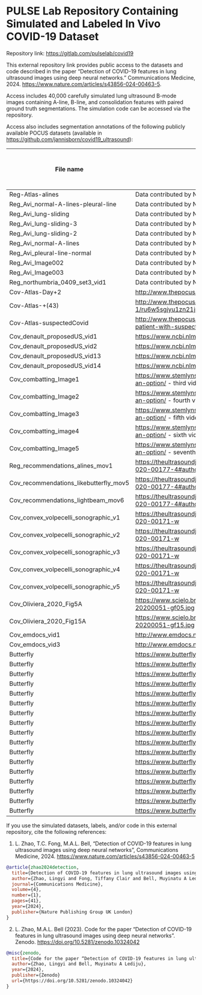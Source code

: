 # PULSE Lab Repository Containing Simulated and Labeled In Vivo COVID-19 Dataset

Repository link: https://gitlab.com/pulselab/covid19

This external repository link provides public access to the datasets and code described in the paper “Detection of COVID-19 features in lung ultrasound images using deep neural networks.” Communications Medicine, 2024. https://www.nature.com/articles/s43856-024-00463-5.

Access includes 40,000 carefully simulated lung ultrasound B-mode images containing A-line, B-line, and consolidation features with paired ground truth segmentations. The simulation code can be accessed via the repository. 

Access also includes segmentation annotations of the following publicly available POCUS datasets (available in https://github.com/jannisborn/covid19_ultrasound):

| File name                              | Source link                                                                                          | Feature       | File name prefix in the data folder |
|----------------------------------------|------------------------------------------------------------------------------------------------------|---------------|-------------------------------------|
| Reg-Atlas-alines                       | Data contributed by Northumbria Specialist Emergency Care Hospital                                   | Aline         | Reg_034                             |
| Reg_Avi_normal-A-lines-pleural-line    | Data contributed by Northumbria Specialist Emergency Care Hospital                                   | Aline         | Reg_133                             |
| Reg_Avi_lung-sliding                   | Data contributed by Northumbria Specialist Emergency Care Hospital                                   | Aline         | Reg_134                             |
| Reg_Avi_lung-sliding-3                 | Data contributed by Northumbria Specialist Emergency Care Hospital                                   | Aline         | Reg_135                             |
| Reg_Avi_lung-sliding-2                 | Data contributed by Northumbria Specialist Emergency Care Hospital                                   | Aline         | Reg_137                             |
| Reg_Avi_normal-A-lines                 | Data contributed by Northumbria Specialist Emergency Care Hospital                                   | Aline         | Reg_139                             |
| Reg_Avi_pleural-line-normal            | Data contributed by Northumbria Specialist Emergency Care Hospital                                   | Aline         | Reg_151                             |
| Reg_Avi_Image002                       | Data contributed by Northumbria Specialist Emergency Care Hospital                                   | Aline         | Reg_157                             |
| Reg_Avi_Image003                       | Data contributed by Northumbria Specialist Emergency Care Hospital                                   | Aline         | Reg_159                             |
| Reg_northumbria_0409_set3_vid1         | Data contributed by Northumbria Specialist Emergency Care Hospital                                   | Aline         | Reg_200                             |
| Cov-Atlas-Day+2                        | http://www.thepocusatlas.com/covid19 (Day2)                                                          | Bline         | Cov_025                             |
| Cov-Atlas-+(43)                        | http://www.thepocusatlas.com/covid19-1/ru6w5sgjyu1zn21jraypm2pfm0h6uf                                | Bline         | Cov_030                             |
| Cov-Atlas-suspectedCovid               | http://www.thepocusatlas.com/covid19-1/lung-us-findings-in-hypoxic-patient-with-suspected-covid19    | Bline         | Cov_036                             |
| Cov_denault_proposedUS_vid1            | https://www.ncbi.nlm.nih.gov/pmc/articles/PMC7241588/                                                | Bline         | Cov_293                             |
| Cov_denault_proposedUS_vid2            | https://www.ncbi.nlm.nih.gov/pmc/articles/PMC7241588/                                                | Bline         | Cov_294                             |
| Cov_denault_proposedUS_vid13           | https://www.ncbi.nlm.nih.gov/pmc/articles/PMC7241588/                                                | Bline         | Cov_299                             |
| Cov_denault_proposedUS_vid14           | https://www.ncbi.nlm.nih.gov/pmc/articles/PMC7241588/                                                | Bline         | Cov_300                             |
| Cov_combatting_Image1                  | https://www.stemlynsblog.org/combatting-covid19-is-lung-ultrasound-an-option/ - third video          | Bline         | Cov_126                             |
| Cov_combatting_Image2                  | https://www.stemlynsblog.org/combatting-covid19-is-lung-ultrasound-an-option/ - fourth video         | Bline         | Cov_127                             |
| Cov_combatting_Image3                  | https://www.stemlynsblog.org/combatting-covid19-is-lung-ultrasound-an-option/ - fifth video          | Bline         | Cov_129                             |
| Cov_combatting_image4                  | https://www.stemlynsblog.org/combatting-covid19-is-lung-ultrasound-an-option/ - sixth video          | Bline         | Cov_130                             |
| Cov_combatting_Image5                  | https://www.stemlynsblog.org/combatting-covid19-is-lung-ultrasound-an-option/ - seventh video        | Consolidation | Cov_131                             |
| Reg_recommendations_alines_mov1        | https://theultrasoundjournal.springeropen.com/articles/10.1186/s13089-020-00177-4#author-information | Aline         | Reg_255                             |
| Cov_recommendations_likebutterfly_mov5 | https://theultrasoundjournal.springeropen.com/articles/10.1186/s13089-020-00177-4#author-information | Consolidation | Cov_259                             |
| Cov_recommendations_lightbeam_mov6     | https://theultrasoundjournal.springeropen.com/articles/10.1186/s13089-020-00177-4#author-information | Bline         | Cov_260                             |
| Cov_convex_volpecelli_sonographic_v1   | https://theultrasoundjournal.springeropen.com/articles/10.1186/s13089-020-00171-w                    | Bline         | Cov_288                             |
| Cov_convex_volpecelli_sonographic_v2   | https://theultrasoundjournal.springeropen.com/articles/10.1186/s13089-020-00171-w                    | Bline         | Cov_289                             |
| Cov_convex_volpecelli_sonographic_v3   | https://theultrasoundjournal.springeropen.com/articles/10.1186/s13089-020-00171-w                    | Bline         | Cov_290                             |
| Cov_convex_volpecelli_sonographic_v4   | https://theultrasoundjournal.springeropen.com/articles/10.1186/s13089-020-00171-w                    | Bline         | Cov_291                             |
| Cov_convex_volpecelli_sonographic_v5   | https://theultrasoundjournal.springeropen.com/articles/10.1186/s13089-020-00171-w                    | Bline         | Cov_292                             |
| Cov_Oliviera_2020_Fig5A                | https://www.scielo.br/img/revistas/rb/v53n4//0100-3984-rb-20200051-gf05.jpg                          | Bline         | Cov_364                             |
| Cov_Oliviera_2020_Fig15A               | https://www.scielo.br/img/revistas/rb/v53n4//0100-3984-rb-20200051-gf15.jpg                          | Bline         | Cov_366                             |
| Cov_emdocs_vid1                        | http://www.emdocs.net/wp-content/uploads/2020/04/R-apex-1.gif                                        | Bline         | Cov_373                             |
| Cov_emdocs_vid3                        | http://www.emdocs.net/wp-content/uploads/2020/04/unnamed.gif                                         | Bline         | Cov_375                             |
| Butterfly                              | https://www.butterflynetwork.com/covid19/covid-19-ultrasound-gallery                                 | Bline         | Cov_003                             |
| Butterfly                              | https://www.butterflynetwork.com/covid19/covid-19-ultrasound-gallery                                 | Aline         | Reg_004                             |
| Butterfly                              | https://www.butterflynetwork.com/covid19/covid-19-ultrasound-gallery                                 | Bline         | Cov_006                             |
| Butterfly                              | https://www.butterflynetwork.com/covid19/covid-19-ultrasound-gallery                                 | Bline         | Cov_007                             |
| Butterfly                              | https://www.butterflynetwork.com/covid19/covid-19-ultrasound-gallery                                 | Bline         | Cov_008                             |
| Butterfly                              | https://www.butterflynetwork.com/covid19/covid-19-ultrasound-gallery                                 | Consolidation | Cov_009                             |
| Butterfly                              | https://www.butterflynetwork.com/covid19/covid-19-ultrasound-gallery                                 | Consolidation | Cov_010                             |
| Butterfly                              | https://www.butterflynetwork.com/covid19/covid-19-ultrasound-gallery                                 | Consolidation | Cov_011                             |
| Butterfly                              | https://www.butterflynetwork.com/covid19/covid-19-ultrasound-gallery                                 | Consolidation | Cov_013                             |
| Butterfly                              | https://www.butterflynetwork.com/covid19/covid-19-ultrasound-gallery                                 | Bline         | Cov_014                             |
| Butterfly                              | https://www.butterflynetwork.com/covid19/covid-19-ultrasound-gallery                                 | Bline         | Cov_015                             |
| Butterfly                              | https://www.butterflynetwork.com/covid19/covid-19-ultrasound-gallery                                 | Bline         | Cov_016                             |
| Butterfly                              | https://www.butterflynetwork.com/covid19/covid-19-ultrasound-gallery                                 | Bline         | Cov_018                             |
| Butterfly                              | https://www.butterflynetwork.com/covid19/covid-19-ultrasound-gallery                                 | Bline         | Cov_019                             |
| Butterfly                              | https://www.butterflynetwork.com/covid19/covid-19-ultrasound-gallery                                 | Bline         | Cov_020                             |
| Butterfly                              | https://www.butterflynetwork.com/covid19/covid-19-ultrasound-gallery                                 | Bline         | Cov_021                             |
| Butterfly                              | https://www.butterflynetwork.com/covid19/covid-19-ultrasound-gallery                                 | Bline         | Cov_022                             |

If you use the simulated datasets, labels, and/or code in this external repository, cite the following references:

1. L. Zhao, T.C. Fong, M.A.L. Bell, “Detection of COVID-19 features in lung ultrasound images using deep neural networks”, Communications Medicine, 2024. https://www.nature.com/articles/s43856-024-00463-5

```bib
@article{zhao2024detection,
  title={Detection of COVID-19 features in lung ultrasound images using deep neural networks},
  author={Zhao, Lingyi and Fong, Tiffany Clair and Bell, Muyinatu A Lediju},
  journal={Communications Medicine},
  volume={4},
  number={1},
  pages={41},
  year={2024},
  publisher={Nature Publishing Group UK London}
}
```

2. L. Zhao, M.A.L. Bell (2023). Code for the paper “Detection of COVID-19 features in lung ultrasound images using deep neural networks”. Zenodo. https://doi.org/10.5281/zenodo.10324042

```bib
@misc{zenodo,
  title={Code for the paper “Detection of COVID-19 features in lung ultrasound images using deep neural networks"},
  author={Zhao, Lingyi and Bell, Muyinatu A Lediju},
  year={2024},  
  publisher={Zenodo}
  url={https://doi.org/10.5281/zenodo.10324042}
}
```